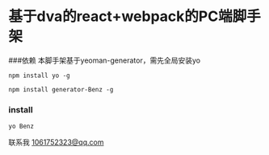 

# 基于dva的react+webpack的PC端脚手架

###依赖
本脚手架基于yeoman-generator，需先全局安装yo

```
npm install yo -g

npm install generator-Benz -g 
```

### install

```
yo Benz
```

联系我 1061752323@qq.com




